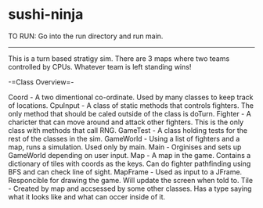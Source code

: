 # sushi-ninja
TO RUN:
Go into the run directory and run main.

_______________________________________________________________________________

This is a turn based stratigy sim. There are 3 maps where two teams controlled
by CPUs. Whatever team is left standing wins!

-=Class Overview=-

Coord - A two dimentional co-ordinate. Used by many classes to keep track
	of locations.
CpuInput - A class of static methods that controls fighters. The only method
	that should be caled outside of the class is doTurn.
Fighter - A charicter that can move around and attack other fighters. This
	is the only class with methods that call RNG.
GameTest - A class holding tests for the rest of the classes in the sim.
GameWorld - Using a list of fighters and a map, runs a simulation. Used
	only by main.
Main - Orginises and sets up GameWorld depending on user input.
Map - A map in the game. Contains a dictionary of tiles with coords as the
	keys. Can do fighter pathfinding using BFS and can check line of sight.
MapFrame - Used as input to a JFrame. Responcible for drawing the game.
	Will update the screen when told to.
Tile - Created by map and accsessed by some other classes. Has a type saying
	what it looks like and what can occer inside of it.

